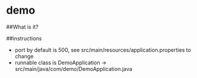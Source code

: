 # demo
##What is it?

##instructions
* port by default is 500, see src/main/resources/application.properties to change
* runnable class is DemoApplication -> src/main/java/com/demo/DemoApplication.java


